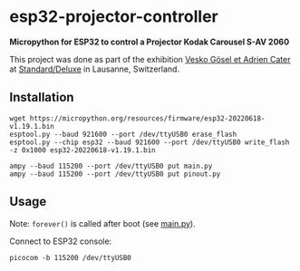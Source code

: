 esp32-projector-controller
=

**Micropython for ESP32 to control a Projector Kodak Carousel S-AV 2060**

This project was done as part of the exhibition
[Vesko Gösel et Adrien Cater](http://www.standard-deluxe.ch/full_content.php?expo=230203_vesko-gosel_adrien-cater)
at [Standard/Deluxe](http://www.standard-deluxe.ch)
in Lausanne, Switzerland.


Installation
-
```
wget https://micropython.org/resources/firmware/esp32-20220618-v1.19.1.bin
esptool.py --baud 921600 --port /dev/ttyUSB0 erase_flash
esptool.py --chip esp32 --baud 921600 --port /dev/ttyUSB0 write_flash -z 0x1000 esp32-20220618-v1.19.1.bin

ampy --baud 115200 --port /dev/ttyUSB0 put main.py
ampy --baud 115200 --port /dev/ttyUSB0 put pinout.py
```

Usage
-
Note: `forever()` is called after boot (see [main.py](main.py)).

Connect to ESP32 console:
```
picocom -b 115200 /dev/ttyUSB0
```